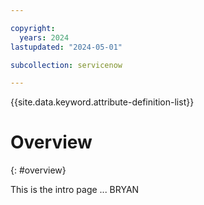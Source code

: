 ```yaml
---

copyright:
  years: 2024
lastupdated: "2024-05-01"

subcollection: servicenow

---
```


{{site.data.keyword.attribute-definition-list}}

# Overview
{: #overview}

This is the intro page ... BRYAN





